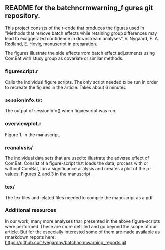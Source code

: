 
README for the batchnormwarning_figures git repository.
----------------------

This project consists of the r-code that produces the figures used in "Methods that remove batch effects while retaining group
differences may lead to exaggerated confidence in downstream analyses", V. Nygaard, E. A.
Rødland, E. Hovig, manuscript in preparation.

The figures illustrate the side effects from batch effect adjustments using ComBat with study group as covariate or similar methods.

### figurescript.r

Calls the individual figure scripts. The only script needed to be run in order to recreate the figures in the article. Takes about 6 minutes. 

### sessionInfo.txt

The output of sessionInfo() when figurescript was run.

### overviewplot.r

Figure 1. in the manuscript. 

### reanalysis/  

The individual data sets that are used to illustrate the adverse effect of ComBat.
Consist of a figure-script that loads the data, process with or without ComBat, run a significance analysis and creates a plot of the p-values. Figures 2. and 3 in the manuscript.

### tex/

The tex files and related files needed to compile the manuscript as a pdf

### Additional resources

In our work, many more analyses than presented in the above figure-scripts were performed. These are more detailed and go beyond the scope of our article. But for the especially interested some of them are made available as rmarkdown reports here:
https://github.com/vegardny/batchnormwarning_reports.git
